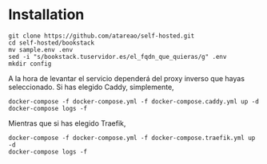 # Installation

```
git clone https://github.com/atareao/self-hosted.git
cd self-hosted/bookstack
mv sample.env .env
sed -i "s/bookstack.tuservidor.es/el_fqdn_que_quieras/g" .env
mkdir config
```

A la hora de levantar el servicio dependerá del proxy inverso que hayas seleccionado. Si has elegido Caddy, simplemente,

```
docker-compose -f docker-compose.yml -f docker-compose.caddy.yml up -d
docker-compose logs -f
```

Mientras que si has elegido Traefik,

```
docker-compose -f docker-compose.yml -f docker-compose.traefik.yml up -d
docker-compose logs -f
```

